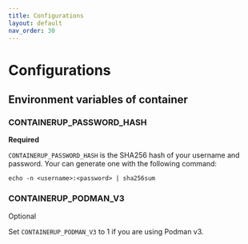 ```yaml
---
title: Configurations
layout: default
nav_order: 30
---
```


# Configurations

## Environment variables of container

### CONTAINERUP_PASSWORD_HASH

**Required**

`CONTAINERUP_PASSWORD_HASH` is the SHA256 hash of your username and password.
Your can generate one with the following command:

```shell
echo -n <username>:<password> | sha256sum
```

### CONTAINERUP_PODMAN_V3

Optional

Set `CONTAINERUP_PODMAN_V3` to 1 if you are using Podman v3.

